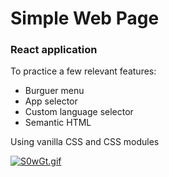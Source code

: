 # Simple Web Page

### React application

To practice a few relevant features:

- Burguer menu
- App selector
- Custom language selector
- Semantic HTML

Using vanilla CSS and CSS modules


[![S0wGt.gif](https://s13.gifyu.com/images/S0wGt.gif)](https://gifyu.com/image/S0wGt)